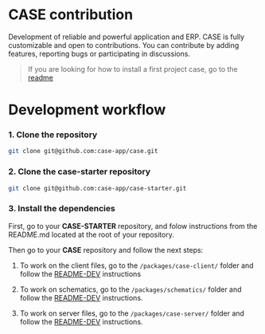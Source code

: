 # CASE contribution

Development of reliable and powerful application and ERP. CASE is fully customizable and open to contributions. You can contribute by adding features, reporting bugs or participating in discussions.

> If you are looking for how to install a first project case, go to the [readme](/README.md)

# Development workflow

### 1. Clone the repository

```sh
git clone git@github.com:case-app/case.git
```

### 2. Clone the case-starter repository

```sh
git clone git@github.com:case-app/case-starter.git
```

### 3. Install the dependencies

First, go to your **CASE-STARTER** repository, and folow instructions from the README.md located at the root of your repository.

Then go to your **CASE** repository and follow the next steps:

1. To work on the client files, go to the `/packages/case-client/` folder and follow the [README-DEV](/packages/case-client/README-DEV.md) instructions

2. To work on schematics, go to the `/packages/schematics/` folder and follow the [README-DEV](/packages/schematics/README-DEV.md) instructions.

3. To work on server files, go to the `/packages/case-server/` folder and follow the [README-DEV](/packages/case-server/README-DEV.md) instructions.
